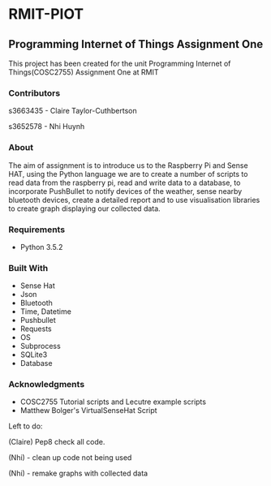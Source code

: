 # RMIT-PIOT
## Programming Internet of Things Assignment One
This project has been created for the unit Programming Internet of Things(COSC2755) Assignment One at RMIT

### Contributors
s3663435 - Claire Taylor-Cuthbertson

s3652578 - Nhi Huynh

### About
The aim of assignment is to introduce us to the Raspberry Pi and Sense HAT, using the Python language we
are to create a number of scripts to read data from the raspberry pi, read and write data to a database,
to incorporate PushBullet to notify devices of the weather, sense nearby bluetooth devices, create a 
detailed report and to use visualisation libraries to create graph displaying our collected data.

### Requirements
- Python 3.5.2

### Built With
* Sense Hat
* Json
* Bluetooth
* Time, Datetime
* Pushbullet
* Requests
* OS
* Subprocess
* SQLite3
* Database

### Acknowledgments
* COSC2755 Tutorial scripts and Lecutre example scripts
* Matthew Bolger's VirtualSenseHat Script


Left to do:

  (Claire) Pep8 check all code.
  
  (Nhi) - clean up code not being used
  
  (Nhi) - remake graphs with collected data
